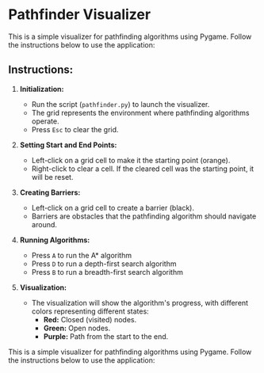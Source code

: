 # Pathfinder Visualizer

This is a simple visualizer for pathfinding algorithms using Pygame. Follow the instructions below to use the application:

## Instructions:

1. **Initialization:**
    - Run the script (`pathfinder.py`) to launch the visualizer.
    - The grid represents the environment where pathfinding algorithms operate.
    - Press `Esc` to clear the grid.

2. **Setting Start and End Points:**
    - Left-click on a grid cell to make it the starting point (orange).
    - Right-click to clear a cell. If the cleared cell was the starting point, it will be reset.

3. **Creating Barriers:**
    - Left-click on a grid cell to create a barrier (black).
    - Barriers are obstacles that the pathfinding algorithm should navigate around.

4. **Running Algorithms:**
    - Press `A` to run the A* algorithm 
    - Press `D` to run a depth-first search algorithm 
    - Press `B` to run a breadth-first search algorithm 

5. **Visualization:**
    - The visualization will show the algorithm's progress, with different colors representing different states:
        - **Red:** Closed (visited) nodes.
        - **Green:** Open nodes.
        - **Purple:** Path from the start to the end.

This is a simple visualizer for pathfinding algorithms using Pygame. Follow the instructions below to use the application:
